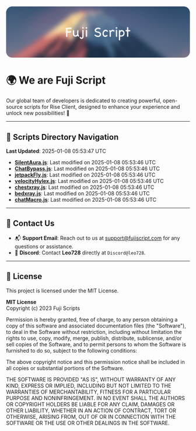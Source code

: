 ![Banner](.github/b.webp)

# 🌍 **We are Fuji Script**

Our global team of developers is dedicated to creating powerful, open-source scripts for Rise Client, designed to enhance your experience and unlock new possibilities! 🌟

---
<!-- SCRIPTS_NAVIGATION_START -->
## 📂 **Scripts Directory Navigation**

**Last Updated**: 2025-01-08 05:53:47 UTC

- **[SilentAura.js](scripts/SilentAura.js)**: Last modified on 2025-01-08 05:53:46 UTC
- **[ChatBypass.js](scripts/ChatBypass.js)**: Last modified on 2025-01-08 05:53:46 UTC
- **[jetpackFly.js](scripts/jetpackFly.js)**: Last modified on 2025-01-08 05:53:46 UTC
- **[velocityHylex.js](scripts/velocityHylex.js)**: Last modified on 2025-01-08 05:53:46 UTC
- **[chestxray.js](scripts/chestxray.js)**: Last modified on 2025-01-08 05:53:46 UTC
- **[bedxray.js](scripts/bedxray.js)**: Last modified on 2025-01-08 05:53:46 UTC
- **[chatMacro.js](scripts/chatMacro.js)**: Last modified on 2025-01-08 05:53:46 UTC

<!-- SCRIPTS_NAVIGATION_END -->

---

## 💬 **Contact Us**  
- 📬 **Support Email**: Reach out to us at [support@fujiscript.com](mailto:support@fujiscript.com) for any questions or assistance.  
- 💬 **Discord**: Contact **Leo728** directly at `Discord@leo728`.

---

## 📜 **License**

This project is licensed under the MIT License.  

**MIT License**  
Copyright (c) 2023 Fuji Scripts  

Permission is hereby granted, free of charge, to any person obtaining a copy of this software and associated documentation files (the "Software"), to deal in the Software without restriction, including without limitation the rights to use, copy, modify, merge, publish, distribute, sublicense, and/or sell copies of the Software, and to permit persons to whom the Software is furnished to do so, subject to the following conditions:  

The above copyright notice and this permission notice shall be included in all copies or substantial portions of the Software.  

THE SOFTWARE IS PROVIDED "AS IS", WITHOUT WARRANTY OF ANY KIND, EXPRESS OR IMPLIED, INCLUDING BUT NOT LIMITED TO THE WARRANTIES OF MERCHANTABILITY, FITNESS FOR A PARTICULAR PURPOSE AND NONINFRINGEMENT. IN NO EVENT SHALL THE AUTHORS OR COPYRIGHT HOLDERS BE LIABLE FOR ANY CLAIM, DAMAGES OR OTHER LIABILITY, WHETHER IN AN ACTION OF CONTRACT, TORT OR OTHERWISE, ARISING FROM, OUT OF OR IN CONNECTION WITH THE SOFTWARE OR THE USE OR OTHER DEALINGS IN THE SOFTWARE.  
